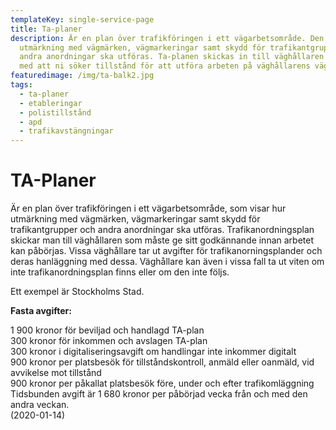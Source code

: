 ```yaml
---
templateKey: single-service-page
title: Ta-planer
description: Är en plan över trafikföringen i ett vägarbetsområde. Den visar hur
  utmärkning med vägmärken, vägmarkeringar samt skydd för trafikantgrupper och
  andra anordningar ska utföras. Ta-planen skickas in till väghållaren i samband
  med att ni söker tillstånd för att utföra arbeten på väghållarens väg.
featuredimage: /img/ta-balk2.jpg
tags:
  - ta-planer
  - etableringar
  - polistillstånd
  - apd
  - trafikavstängningar
---
```

# TA-Planer

Är en plan över trafikföringen i ett vägarbetsområde, som visar hur utmärkning med vägmärken, vägmarkeringar samt skydd för trafikantgrupper och andra anordningar ska utföras. Trafikanordningsplan skickar man till väghållaren som måste ge sitt godkännande innan arbetet kan påbörjas. Vissa väghållare tar ut avgifter för trafikanorningsplander och deras hanläggning med dessa. Väghållare kan även i vissa fall ta ut viten om inte trafikanordningsplan finns eller om den inte följs.

Ett exempel är Stockholms Stad.

**Fasta avgifter:**

1 900 kronor för beviljad och handlagd TA-plan\
300 kronor för inkommen och avslagen TA-plan\
300 kronor i digitaliseringsavgift om handlingar inte inkommer digitalt\
900 kronor per platsbesök för tillståndskontroll, anmäld eller oanmäld, vid avvikelse mot tillstånd\
900 kronor per påkallat platsbesök före, under och efter trafikomläggning\
Tidsbunden avgift är 1 680 kronor per påbörjad vecka från och med den andra veckan.\
(2020-01-14)
